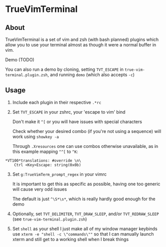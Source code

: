 # TrueVimTerminal
## About
TrueVimTerminal is a set of vim and zsh (with bash planned) plugins which allow you to use your terminal almost as though it were a normal buffer in vim.

Demo (TODO)

You can also run a demo by cloning, setting `TVT_ESCAPE` in `true-vim-terminal.plugin.zsh`, and running `demo` (which also accepts `-c`)

## Usage
1. Include each plugin in their respective `.*rc`
2. Set `TVT_ESCAPE` in your zshrc, your 'escape to vim' bind

	Don't make it `^[` or you will have issues with special characters

	Check whether your desired combo (if you're not using a sequence) will work using `showkey -a`

	Through `.Xresources` one can use combos otherwise unavailable, as in this example mapping `^^[` to `^K`:
```
*VT100*translations: #override \n\
    Ctrl <Key>Escape: string(0x0b)
```
3. Set `g:TrueVimTerm_prompt_regex` in your vimrc

	It is important to get this as specific as possible, having one too generic will cause very odd issues

	The default is just `^\S*\s*`, which is really hardly good enough for the demo
4. Optionally, set `TVT_DELIMITER`, `TVT_DRAW_SLEEP`, and/or `TVT_REDRAW_SLEEP` (see `true-vim-terminal.plugin.zsh`)
5. Set `shell` as your shell
	I just make all of my window manager keybinds use `xterm -e "shell -c \"commands\""` so that I can manually launch xterm and still get to a working shell when I break things
